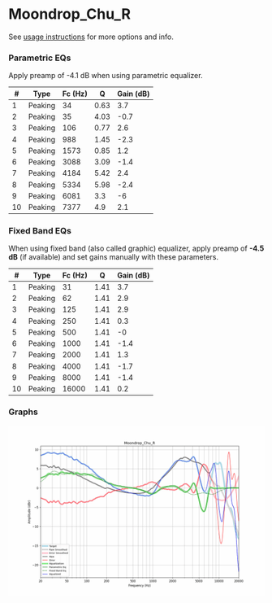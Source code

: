 # Moondrop_Chu_R
See [usage instructions](https://github.com/jaakkopasanen/AutoEq#usage) for more options and info.

### Parametric EQs
Apply preamp of -4.1 dB when using parametric equalizer.

|   # | Type    |   Fc (Hz) |    Q |   Gain (dB) |
|-----|---------|-----------|------|-------------|
|   1 | Peaking |        34 | 0.63 |         3.7 |
|   2 | Peaking |        35 | 4.03 |        -0.7 |
|   3 | Peaking |       106 | 0.77 |         2.6 |
|   4 | Peaking |       988 | 1.45 |        -2.3 |
|   5 | Peaking |      1573 | 0.85 |         1.2 |
|   6 | Peaking |      3088 | 3.09 |        -1.4 |
|   7 | Peaking |      4184 | 5.42 |         2.4 |
|   8 | Peaking |      5334 | 5.98 |        -2.4 |
|   9 | Peaking |      6081 | 3.3  |        -6   |
|  10 | Peaking |      7377 | 4.9  |         2.1 |

### Fixed Band EQs
When using fixed band (also called graphic) equalizer, apply preamp of **-4.5 dB** (if available) and set gains manually with these parameters.

|   # | Type    |   Fc (Hz) |    Q |   Gain (dB) |
|-----|---------|-----------|------|-------------|
|   1 | Peaking |        31 | 1.41 |         3.7 |
|   2 | Peaking |        62 | 1.41 |         2.9 |
|   3 | Peaking |       125 | 1.41 |         2.9 |
|   4 | Peaking |       250 | 1.41 |         0.3 |
|   5 | Peaking |       500 | 1.41 |        -0   |
|   6 | Peaking |      1000 | 1.41 |        -1.4 |
|   7 | Peaking |      2000 | 1.41 |         1.3 |
|   8 | Peaking |      4000 | 1.41 |        -1.7 |
|   9 | Peaking |      8000 | 1.41 |        -1.4 |
|  10 | Peaking |     16000 | 1.41 |         0.2 |

### Graphs
![](./Moondrop_Chu_R.png)
